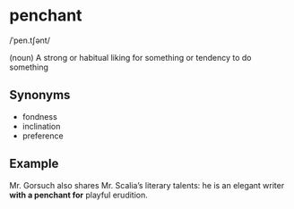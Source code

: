 # penchant

/ˈpen.tʃənt/

(noun) A strong or habitual liking for something or tendency to do something

## Synonyms

+ fondness
+ inclination
+ preference

## Example

Mr. Gorsuch also shares Mr. Scalia’s literary talents: he is an elegant writer **with a penchant for** playful erudition.
